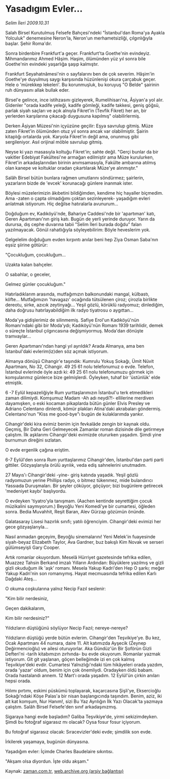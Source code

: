 # Yasadıgım Evler...

*Selim İleri 2009.10.31*

<tr><td class="metin" colspan="2" style="padding-top: 20px; padding-left: 5px; padding-right: 10px;">Salah Birsel Kurutulmuş Felsefe Bahçesi'ndeki "İstanbul'dan Roma'ya Ayakla Yolculuk" denemesine Neron'la, Neron'un merhametsizliği, çılgınlığıyla başlar. Şehir Roma'dır.</td></tr><tr><td class="metin" colspan="2" style="padding-top: 20px; padding-left: 5px; padding-right: 10px;"><p>Sonra birdenbire Frankfurt'a geçer. Frankfurt'ta Goethe'nin evindeyiz. Mihmandarımız Ahmed Hâşim. Haşim, ölümünden yüz yıl sonra bile Goethe'nin evindeki yaşarlığa şaşıp kalmıştır.
<p>Frankfurt Seyahatnâmesi'nin o sayfalarını ben de çok severim. Hâşim'in Goethe'ye duyulmuş saygı karşısında hüzünlenişi okura çarçabuk geçer. Hele o 'mürekkep lekeleri'. Bu korunmuşluk, bu koruyuş "O Belde" şairinin ruh dünyasını allak bullak eder.
<p>Birsel'e gelince, ince istihzasını gizleyerek, Rumelihisarı'na, Âşiyan'a yol alır. Gidenler "orada kadife yeleği, kadife gömleği, kadife takkesi, geniş göğsü, parlak siyah saçları ve açık alnıyla Fikret'in (Tevfik Fikret) her an, bir yerlerden karşılarına çıkacağı duygusuna kapılmış" olabilirlermiş.
<p>Derken Âşiyan Müzesi'nin içyüzüne geçilir: Eşya savrulup gitmiş. Müze zaten Fikret'in ölümünden otuz yıl sonra ancak var olabilmiştir. Şairin kitaplığı ortalarda yok. Karyola Fikret'in değil ama, onunmuş gibi sergileniyor. Asıl orijinal möble savrulup gitmiş.
<p>Neyse ki yazı masasıyla koltuğu Fikret'in; sahte değil. "Gerçi bunlar da bir vakitler Edebiyat Fakültesi'ne armağan edilmiştir ama Müze kurulurken, Fikret'in arkadaşlarından birinin anımsamasıyla, Fakülte ambarına atılmış olan kanepe ve koltuklar oradan çıkartılarak Müze'ye alınmıştır."
<p>Salâh Birsel bütün bunlara rağmen umutlarını söndürmez; şairlerin, yazarların bizde de 'evcek' korunacağı günlere inanmak ister.
<p>Böylesi müzelerimizin âkıbetini bildiğimden, kendime hiç hayaller biçmedim. Ama -zaten o çapta olmadığımı çoktan sezinleyerek- yaşadığım evleri anlatmak istiyorum. Hiç değilse hatıralarla avunurum...
<p>Doğduğum ev, Kadıköyü'nde, Bahariye Caddesi'nde bir 'apartıman' katı, Geren Apartımanı'nın giriş katı. Bugün de yerli yerinde duruyor. Yarın da durursa, dış cephe duvarına tabii "Selim İleri burada doğdu" falan yazılmayacak. Gönül rahatlığıyla söyleyebilirim: Böyle heveslerim yok.
<p>Gelgelelim doğduğum evden kırpıntı anılar beni hep Ziya Osman Saba'nın eşsiz şiirine götürür:
<p>"Çocukluğum, çocukluğum...
<p>Uzakta kalan bahçeler.
<p>O sabahlar, o geceler,
<p>Gelmez günler çocukluğum."
<p>Hatırladıklarım arasında, mutfağımızın balkonundaki mangal, külbastı, köfte... Mutfağımızın 'havagazı' ocağında tütsülenen çiroz; çirozla birlikte dereotu, sirke, azıcık zeytinyağı... Yeşil gözlü, körüklü radyomuz; dinlediğim, daha doğrusu hatırlayabildiğim ilk radyo tiyatrosu o aygıttan...
<p>Moda'ya gidişlerimiz de silinmemiş. Safiye Erol'un Kadıköyü'nün Romanı'ndaki gibi bir Moda'ydı; Kadıköyü'nün Romanı 1939 tarihlidir, demek o süreçte İstanbul çılgıncasına değişmiyormuş. Moda'dan dönüşte tramvaylar...
<p>Geren Apartımanı'ndan hangi yıl ayrıldık? Arada Almanya, ama ben İstanbul'daki evlerim(iz)den söz açmak istiyorum.
<p>Almanya dönüşü Cihangir'e taşındık: Kumrulu Yokuş Sokağı, Ümit Nüvit Apartmanı, No 32, Cihangir. 49 25 61 nolu telefonumuz o evde. Telefon, İstanbul evlerinde öyle azdı ki: 49 25 61 nolu telefonumuzu görmek için komşularımız günlerce bize gelmişlerdi. Öyleyken, tuhaf bir 'üstünlük' elde etmiştik.
<p>6 -7 Eylül kepazeliğiyle Rum yurttaşlarımızın İstanbul'u terk etmedikleri zaman dilimiydi. Komşumuz Madam -Ah adı neydi?!- ellilerine merdiven dayamışken, o eski kocaman pikaplarda bütün günler Elvis Presley ve Adriano Celentano dinlerdi, kömür plakları Atina'daki akrabaları göndermiş. Celentano'nun "Kiss me good-bye"ı bugün de kulaklarımda yankır.
<p>Cihangir'deki kira evimiz benim için fevkalâde zengin bir kaynak oldu. Geçmiş, Bir Daha Geri Gelmeyecek Zamanlar roman dizisinde dile getirmeye çalıştım. İlk aşklarımı Cihangir'deki evimizde otururken yaşadım. Şimdi yine burnumun direğini sızlatan.
<p>O evde ergenlik çağına eriştim.
<p>6-7 Eylül'den sonra Rum yurttaşlarımız Cihangir'den, İstanbul'dan parti parti gittiler. Gözyaşlarıyla örülü ayrılık, veda ediş sahnelerini unutmadım.
<p>27 Mayıs'ı Cihangir'deki -yine- giriş katında yaşadık. Yeşil gözlü radyomuzun yerine Phillips radyo, o bitmez tükenmez, mide bulandırıcı Yassıada Duruşmaları. Bir şeyler çöküyor, göçüyor; bizi bugünlere getirecek 'medeniyet kaybı' başlıyordu.
<p>O evdeyken 'tiyatro'yla tanışmam. (Aachen kentinde seyrettiğim çocuk müzikalini saymıyorum.) Beyoğlu Yeni Komedi'ye bir cumartesi, öğleden sonra. Bedia Muvahhit, Reşit Baran, Alev Gürzap gözümün önünde.
<p>Galatasaray Lisesi hazırlık sınıfı; yatılı öğrenciyim. Cihangir'deki evimizi her gece gözyaşlarıyla...
<p>Nasıl anmadan geçeyim, Beyoğlu sinemalarını! Yeni Melek'in fuayesinde siyah-beyaz Elizabeth Taylor, Ava Gardner, buz bakışlı Kim Novak ve serseri gülümseyişli Gary Cooper.
<p>Artık romanlar okuyordum. Meselâ Hürriyet gazetesinde tefrika edilen, Muazzez Tahsin Berkand imzalı Yılların Ardından: Büyüklere yazılmış ve gizli gizli okuduğum ilk 'aşk' romanı. Mesela Yakup Kadri'den Hep O şarkı; meğer Yakup Kadri'nin son romanıymış. Hayat mecmuasında tefrika edilen Karlı Dağdaki Ateş...
<p>O okuma coşkularına yalnız Necip Fazıl seslenir:
<p>"Kim bilir nerdesiniz,
<p>Geçen dakikalarım,
<p>Kim bilir nerdesiniz?"
<p>Yıldızların düştüğünü söylüyor Necip Fazıl; nereye-nereye?
<p>Yıldızların düştüğü yerde bütün evlerim. Cihangir'den Teşvikiye'ye. Bu kez, Ocak Apartmanı 44 numara, daire 11. Alt katımızda Ayşecik (Zeynep Değirmencioğlu) ve ailesi oturuyorlar. Aka Gündüz'ün Bir Şoförün Gizli Defteri'ni -tarih kitabımızın zırhında- bu evde okuyorum. Romanlar yazmak istiyorum. Git git yaşlanan, göçen belleğimde izi en çok kalmış Teşvikiye'deki evdir. Cumartesi Yalnızlığı'ndaki tüm hikâyeleri orada yazdım, orada 'yazar' oldum, benim için çok önemliydi. Oradayken öldü babam. Orada hastalandı annem. 12 Mart'ı orada yaşadım. 12 Eylül'ün çirkin anıları hepsi orada.
<p>Hılımı pırtımı, eskimi püskümü toplayarak, kaçarcasına Şişli'ye, Eksercioğlu Sokağı'ndaki Köşe Palas'a bir nisan başlangıcında taşındım. Benim, aziz, iki alt kat komşum, Nur Hanım!, sizi Bu Yaz Ayrılığın İlk Yazı Olacak'ta yazmaya çalıştım. Salâh Birsel Felsefe'den sınıf arkadaşınızmış.
<p>Sigaraya hangi evde başladım? Galiba Teşvikiye'de, yirmi sekizimdeyken. Şimdi bu fotoğraf sigarasız mı olacak? Oysa fosur fosur içiyorum.
<p>Bu fotoğraf sigarasız olacak: Sıracevizler'deki evde; şimdilik son evde.
<p>İrkilerek yaşamaya, bugünün dünyasına.
<p>Yaşadığım evler: İçimde Charles Baudelaire sıkıntısı.
<p>"Akşam olsa diyordun. İşte oldu akşam."<br/></p></p></p></p></p></p></p></p></p></p></p></p></p></p></p></p></p></p></p></p></p></p></p></p></p></p></p></p></p></p></p></p></p></p></p></p></p></p></td></tr>

Kaynak: [zaman.com.tr](http://zaman.com.tr/yazar.do?yazino=909724), [web.archive.org (arşiv bağlantısı)](http://web.archive.org/web/20091103174442/http://www.zaman.com.tr:80/yazar.do?yazino=909724)
